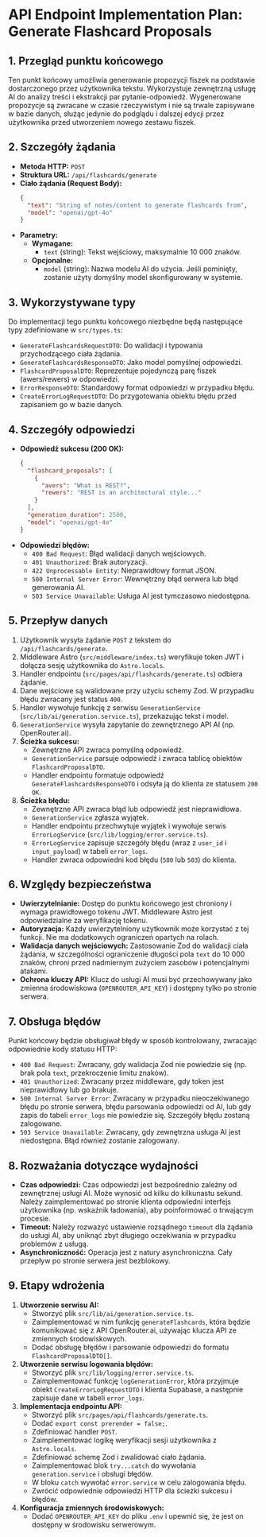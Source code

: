 # API Endpoint Implementation Plan: Generate Flashcard Proposals

## 1. Przegląd punktu końcowego
Ten punkt końcowy umożliwia generowanie propozycji fiszek na podstawie dostarczonego przez użytkownika tekstu. Wykorzystuje zewnętrzną usługę AI do analizy treści i ekstrakcji par pytanie-odpowiedź. Wygenerowane propozycje są zwracane w czasie rzeczywistym i nie są trwale zapisywane w bazie danych, służąc jedynie do podglądu i dalszej edycji przez użytkownika przed utworzeniem nowego zestawu fiszek.

## 2. Szczegóły żądania
- **Metoda HTTP:** `POST`
- **Struktura URL:** `/api/flashcards/generate`
- **Ciało żądania (Request Body):**
  ```json
  {
    "text": "String of notes/content to generate flashcards from",
    "model": "openai/gpt-4o" 
  }
  ```
- **Parametry:**
  - **Wymagane:**
    - `text` (string): Tekst wejściowy, maksymalnie 10 000 znaków.
  - **Opcjonalne:**
    - `model` (string): Nazwa modelu AI do użycia. Jeśli pominięty, zostanie użyty domyślny model skonfigurowany w systemie.

## 3. Wykorzystywane typy
Do implementacji tego punktu końcowego niezbędne będą następujące typy zdefiniowane w `src/types.ts`:
- `GenerateFlashcardsRequestDTO`: Do walidacji i typowania przychodzącego ciała żądania.
- `GenerateFlashcardsResponseDTO`: Jako model pomyślnej odpowiedzi.
- `FlashcardProposalDTO`: Reprezentuje pojedynczą parę fiszek (awers/rewers) w odpowiedzi.
- `ErrorResponseDTO`: Standardowy format odpowiedzi w przypadku błędu.
- `CreateErrorLogRequestDTO`: Do przygotowania obiektu błędu przed zapisaniem go w bazie danych.

## 4. Szczegóły odpowiedzi
- **Odpowiedź sukcesu (200 OK):**
  ```json
  {
    "flashcard_proposals": [
      {
        "avers": "What is REST?",
        "rewers": "REST is an architectural style..."
      }
    ],
    "generation_duration": 2500,
    "model": "openai/gpt-4o"
  }
  ```
- **Odpowiedzi błędów:**
  - `400 Bad Request`: Błąd walidacji danych wejściowych.
  - `401 Unauthorized`: Brak autoryzacji.
  - `422 Unprocessable Entity`: Nieprawidłowy format JSON.
  - `500 Internal Server Error`: Wewnętrzny błąd serwera lub błąd generowania AI.
  - `503 Service Unavailable`: Usługa AI jest tymczasowo niedostępna.

## 5. Przepływ danych
1.  Użytkownik wysyła żądanie `POST` z tekstem do `/api/flashcards/generate`.
2.  Middleware Astro (`src/middleware/index.ts`) weryfikuje token JWT i dołącza sesję użytkownika do `Astro.locals`.
3.  Handler endpointu (`src/pages/api/flashcards/generate.ts`) odbiera żądanie.
4.  Dane wejściowe są walidowane przy użyciu schemy Zod. W przypadku błędu zwracany jest status `400`.
5.  Handler wywołuje funkcję z serwisu `GenerationService` (`src/lib/ai/generation.service.ts`), przekazując tekst i model.
6.  `GenerationService` wysyła zapytanie do zewnętrznego API AI (np. OpenRouter.ai).
7.  **Ścieżka sukcesu:**
    - Zewnętrzne API zwraca pomyślną odpowiedź.
    - `GenerationService` parsuje odpowiedź i zwraca tablicę obiektów `FlashcardProposalDTO`.
    - Handler endpointu formatuje odpowiedź `GenerateFlashcardsResponseDTO` i odsyła ją do klienta ze statusem `200 OK`.
8.  **Ścieżka błędu:**
    - Zewnętrzne API zwraca błąd lub odpowiedź jest nieprawidłowa.
    - `GenerationService` zgłasza wyjątek.
    - Handler endpointu przechwytuje wyjątek i wywołuje serwis `ErrorLogService` (`src/lib/logging/error.service.ts`).
    - `ErrorLogService` zapisuje szczegóły błędu (wraz z `user_id` i `input_payload`) w tabeli `error_logs`.
    - Handler zwraca odpowiedni kod błędu (`500` lub `503`) do klienta.

## 6. Względy bezpieczeństwa
- **Uwierzytelnianie:** Dostęp do punktu końcowego jest chroniony i wymaga prawidłowego tokenu JWT. Middleware Astro jest odpowiedzialne za weryfikację tokenu.
- **Autoryzacja:** Każdy uwierzytelniony użytkownik może korzystać z tej funkcji. Nie ma dodatkowych ograniczeń opartych na rolach.
- **Walidacja danych wejściowych:** Zastosowanie Zod do walidacji ciała żądania, w szczególności ograniczenie długości pola `text` do 10 000 znaków, chroni przed nadmiernym zużyciem zasobów i potencjalnymi atakami.
- **Ochrona kluczy API:** Klucz do usługi AI musi być przechowywany jako zmienna środowiskowa (`OPENROUTER_API_KEY`) i dostępny tylko po stronie serwera.

## 7. Obsługa błędów
Punkt końcowy będzie obsługiwał błędy w sposób kontrolowany, zwracając odpowiednie kody statusu HTTP:
- `400 Bad Request`: Zwracany, gdy walidacja Zod nie powiedzie się (np. brak pola `text`, przekroczenie limitu znaków).
- `401 Unauthorized`: Zwracany przez middleware, gdy token jest nieprawidłowy lub go brakuje.
- `500 Internal Server Error`: Zwracany w przypadku nieoczekiwanego błędu po stronie serwera, błędu parsowania odpowiedzi od AI, lub gdy zapis do tabeli `error_logs` nie powiedzie się. Szczegóły błędu zostaną zalogowane.
- `503 Service Unavailable`: Zwracany, gdy zewnętrzna usługa AI jest niedostępna. Błąd również zostanie zalogowany.

## 8. Rozważania dotyczące wydajności
- **Czas odpowiedzi:** Czas odpowiedzi jest bezpośrednio zależny od zewnętrznej usługi AI. Może wynosić od kilku do kilkunastu sekund. Należy zaimplementować po stronie klienta odpowiedni interfejs użytkownika (np. wskaźnik ładowania), aby poinformować o trwającym procesie.
- **Timeout:** Należy rozważyć ustawienie rozsądnego `timeout` dla żądania do usługi AI, aby uniknąć zbyt długiego oczekiwania w przypadku problemów z usługą.
- **Asynchroniczność:** Operacja jest z natury asynchroniczna. Cały przepływ po stronie serwera jest bezblokowy.

## 9. Etapy wdrożenia
1.  **Utworzenie serwisu AI:**
    - Stworzyć plik `src/lib/ai/generation.service.ts`.
    - Zaimplementować w nim funkcję `generateFlashcards`, która będzie komunikować się z API OpenRouter.ai, używając klucza API ze zmiennych środowiskowych.
    - Dodać obsługę błędów i parsowanie odpowiedzi do formatu `FlashcardProposalDTO[]`.
2.  **Utworzenie serwisu logowania błędów:**
    - Stworzyć plik `src/lib/logging/error.service.ts`.
    - Zaimplementować funkcję `logGenerationError`, która przyjmuje obiekt `CreateErrorLogRequestDTO` i klienta Supabase, a następnie zapisuje dane w tabeli `error_logs`.
3.  **Implementacja endpointu API:**
    - Stworzyć plik `src/pages/api/flashcards/generate.ts`.
    - Dodać `export const prerender = false;`.
    - Zdefiniować handler `POST`.
    - Zaimplementować logikę weryfikacji sesji użytkownika z `Astro.locals`.
    - Zdefiniować schemę Zod i zwalidować ciało żądania.
    - Zaimplementować blok `try...catch` do wywołania `generation.service` i obsługi błędów.
    - W bloku `catch` wywołać `error.service` w celu zalogowania błędu.
    - Zwrócić odpowiednie odpowiedzi HTTP dla ścieżki sukcesu i błędów.
4.  **Konfiguracja zmiennych środowiskowych:**
    - Dodać `OPENROUTER_API_KEY` do pliku `.env` i upewnić się, że jest on dostępny w środowisku serwerowym.